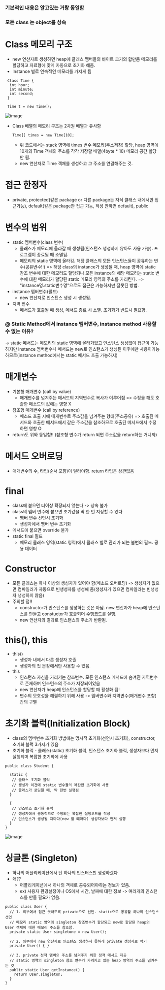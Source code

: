 ### 기본적인 내용은 알고있는 거랑 동일함
### 모든 class 는 object를 상속


# Class 메모리 구조
  * new 연산자로 생성하면 heap에 클래스 멤버들의 바이트 크기의 합만큼 메모리를 할당하고 자료형에 맞게 자동으로 초기화 해줌.
  * Instance 별로 연속적인 메모리를 가지게 됨
```
 Class Time {
  int hour;
  int minute;
  int second;
 }
 
 Time t = new Time(); 
 ```
 ![image](https://user-images.githubusercontent.com/102529294/166187878-6f875ade-4279-4ded-bdde-cea64c46dc7f.png)
   * Class 배열의 메모리 구조는 2차원 배열과 유사함
     ```
     Time[] times = new Time[10];
     ```
     - 위 코드에서는 stack 영역에 times 변수 메모리(주소저장) 할당, heap 영역에 10개의 Time 객체의 주소를 각각 저장할 배열(4byte * 10) 메모리 공간 할당만 됨.
     - new 연산자로 Time 객체를 생성하고 그 주소를 연결해주는 것.

# 접근 한정자
  * private, protected(같은 package or 다른 package는 자식 클래스 내에서만 접근가능), default(같은 package만 접근 가능, 작성 안하면 default), public

# 변수의 범위
  * static 멤버변수(class 변수)
    - 클래스가 메모리에 올라갈 때 생성됨(인스턴스 생성하지 않아도 사용 가능). 프로그램이 종료될 때 소멸됨.
    - 메모리의 static 영역에 올라감. 해당 클래스의 모든 인스턴스들이 공유하는 변수(공유변수!!)
      => 해당 class의 instance가 생성될 때, heap 영역에 static 참조 변수에 대한 메모리도 할당되나 모든 instance의 해당 메모리는 static 변수에 대한 메모리가 할당된 static 메모리 영역의 주소를 가리킨다. 
      => "instance명.static변수명"으로도 접근은 가능하지만 잘못된 방법.
  * instance 멤버변수(필드)
    - new 연산자로 인스턴스 생성 시 생성됨.
  * 지역 변수
    - 메서드가 호출될 때 생성, 메서드 종료 시 소멸. 초기화가 반드시 필요함.

### @ Static Method에서 instance 멤버변수, instance method 사용할 수 없는 이유?
  -> static 메서드는 메모리의 static 영역에 올라가있고 인스턴스 생성없이 접근이 가능하지만 instance 멤버변수나 메서드는 new로 인스턴스가 생성된 이후에만 사용이가능하므로(instance method에서는 static 메서드 호출 가능하지)

# 매개변수
  * 기본형 매개변수 (call by value)
    - 매개변수를 넘겨주는 메서드의 지역변수로 복사가 이루어짐
      => 수정을 해도 호출한 메소드의 값에는 영향 X
  * 참조형 매개변수 (call by reference)
    - 메소드 호출 시에 매개변수로 주소값을 넘겨주는 형태(주소공유)
      => 호출된 메서드와 호출한 메서드에서 같은 주소값을 참조하므로 호출된 메서드에서 수정하면 영향 O
  * return도 위와 동일함!! (참조형 변수가 return 되면 주소값을 return하는 거니까)


# 메서드 오버로딩
  * 매개변수의 수, 타입(순서 포함)이 달라야함. return 타입은 상관없음

# final 
  * class에 붙으면 더이상 확장되지 않는다 -> 상속 불가
  * class의 멤버 변수에 붙으면 초기값을 딱 한 번 지정할 수 있다
    - 멤버 변수 선언시 초기화
    - 생성자에서 멤버 변수 초기화
  * 메서드에 붙으면 override 불가
  * static final 필드
    - 메모리 클래스 영역(static 영역)에서 클래스 별로 관리가 되는 불변의 필드. 공용 데이터


# Constructor
  * 모든 클래스는 하나 이상의 생성자가 있어야 함(메소드 오버로딩) -> 생성자가 없으면 컴파일러가 자동으로 빈생성자를 생성해 줌(생성자가 있으면 컴파일러는 빈생성자 생성하지 않음)
  * 주의할 점!!
    - constructor가 인스턴스를 생성하는 것은 아님. new 연산자가 heap에 인스턴스를 만들고 constuctor가 호출되어 수행코드를 실행.
    - new 연산자의 결과로 인스턴스의 주소가 반환됨.


# this(), this
  * this() 
    - 생성자 내에서 다른 생성자 호출
    - 생성자의 첫 문장에서만 사용할 수 있음.
  * this
    - 인스턴스 자신을 가리키는 참조변수. 모든 인스턴스 메서드에 숨겨진 지역변수로 존재하며 인스턴스의 주소가 저장되어있음
    - new 연산자가 heap에 인스턴스를 할당할 때 활성화 됨!
    - 변수의 모호성을 해결하기 위해 사용 -> 멤버변수와 지역변수(매개변수 포함)간의 구별


# 초기화 블럭(Initialization Block)
  * class의 멤버변수 초기화 방법에는 명시적 초기화(선언시 초기화), constructor, 초기화 블럭 3가지가 있음
  * 초기화 블럭 - 클래스(static) 초기화 블럭, 인스턴스 초기화 블럭, 생성자보다 먼저 실행되며 복잡한 초기화에 사용

  ```
  public class Student {
  
    static {
     // 클래스 초기화 블럭
     // 생성자 이전에 static 변수들의 복잡한 초기화에 사용
     // 클래스가 로딩될 때, 딱 한번 실행됨
    }
   
    {
     // 인스턴스 초기화 블럭
     // 생성자에서 공통적으로 수행되는 복잡한 실행코드를 작성
     // 인스턴스가 생성될 떄마다(new 할 떄마다) 생성자보다 먼저 실행
    }
  }
  ```
  ![image](https://user-images.githubusercontent.com/102529294/166225757-20c42967-45ad-434f-bf70-b614211e4936.png)

# 싱글톤 (Singleton)
  * 하나의 어플리케이션에서 단 하나의 인스터스만 생성하겠다
  * 왜?? 
    - 어플리케이션에서 하나의 객체로 공유되어야하는 정보가 있음.
    - ex) 사용자 환경설정이나 OS에서 시간, 날짜에 대한 정보 -> 여러개의 인스턴스를 만들 필요가 없음.
  ```
  public class User {
    // 1. 외부에서 접근 못하도록 private으로 선언. static으로 공유할 하나의 인스턴스 선언
    // 메모리 static 영역에 singleton 참조변수가 할당되고 new로 할당된 heap의 User 객체에 대한 메모리 주소를 참조함.
    private static User singletone = new User();
    
    // 2. 외부에서 new 연산자로 인스턴스 생성하지 못하게 private 생성자로 막기
    private User() { }
    
    // 3. private 정적 멤버의 주소를 넘겨주기 위한 정적 메서드 제공
    // static 영역의 singleton 참조 변수가 가리키고 있는 heap 영역의 주소를 넘겨주는 것
    public static User getInstance() {
      return User.singleton;
    }
  }
  ```
  
  
  
